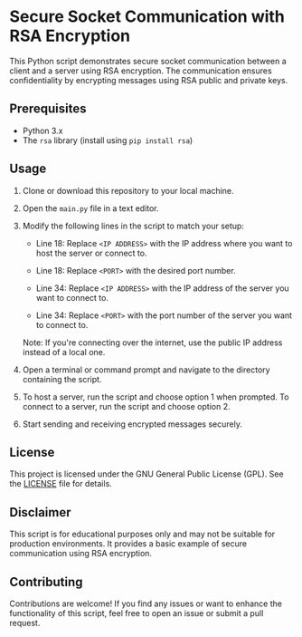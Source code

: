 # Secure Socket Communication with RSA Encryption

This Python script demonstrates secure socket communication between a client and a server using RSA encryption. The communication ensures confidentiality by encrypting messages using RSA public and private keys.

## Prerequisites

- Python 3.x
- The `rsa` library (install using `pip install rsa`)

## Usage

1. Clone or download this repository to your local machine.

2. Open the `main.py` file in a text editor.

3. Modify the following lines in the script to match your setup:

   - Line 18: Replace `<IP ADDRESS>` with the IP address where you want to host the server or connect to.
   - Line 18: Replace `<PORT>` with the desired port number.

   - Line 34: Replace `<IP ADDRESS>` with the IP address of the server you want to connect to.
   - Line 34: Replace `<PORT>` with the port number of the server you want to connect to.

   Note: If you're connecting over the internet, use the public IP address instead of a local one.

4. Open a terminal or command prompt and navigate to the directory containing the script.

5. To host a server, run the script and choose option 1 when prompted. To connect to a server, run the script and choose option 2.

6. Start sending and receiving encrypted messages securely.

## License

This project is licensed under the GNU General Public License (GPL). See the [LICENSE](LICENSE) file for details.

## Disclaimer

This script is for educational purposes only and may not be suitable for production environments. It provides a basic example of secure communication using RSA encryption.

## Contributing

Contributions are welcome! If you find any issues or want to enhance the functionality of this script, feel free to open an issue or submit a pull request.
